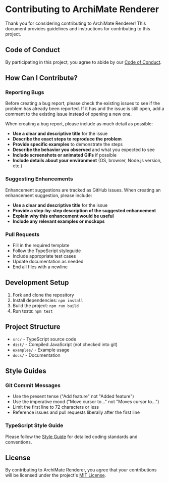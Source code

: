 # Contributing to ArchiMate Renderer

Thank you for considering contributing to ArchiMate Renderer! This document provides guidelines and instructions for contributing to this project.

## Code of Conduct

By participating in this project, you agree to abide by our [Code of Conduct](CODE_OF_CONDUCT.md).

## How Can I Contribute?

### Reporting Bugs

Before creating a bug report, please check the existing issues to see if the problem has already been reported. If it has and the issue is still open, add a comment to the existing issue instead of opening a new one.

When creating a bug report, please include as much detail as possible:

- **Use a clear and descriptive title** for the issue
- **Describe the exact steps to reproduce the problem**
- **Provide specific examples** to demonstrate the steps
- **Describe the behavior you observed** and what you expected to see
- **Include screenshots or animated GIFs** if possible
- **Include details about your environment** (OS, browser, Node.js version, etc.)

### Suggesting Enhancements

Enhancement suggestions are tracked as GitHub issues. When creating an enhancement suggestion, please include:

- **Use a clear and descriptive title** for the issue
- **Provide a step-by-step description of the suggested enhancement**
- **Explain why this enhancement would be useful**
- **Include any relevant examples or mockups**

### Pull Requests

- Fill in the required template
- Follow the TypeScript styleguide
- Include appropriate test cases
- Update documentation as needed
- End all files with a newline

## Development Setup

1. Fork and clone the repository
2. Install dependencies: `npm install`
3. Build the project: `npm run build`
4. Run tests: `npm test`

## Project Structure

- `src/` - TypeScript source code
- `dist/` - Compiled JavaScript (not checked into git)
- `examples/` - Example usage
- `docs/` - Documentation

## Style Guides

### Git Commit Messages

- Use the present tense ("Add feature" not "Added feature")
- Use the imperative mood ("Move cursor to..." not "Moves cursor to...")
- Limit the first line to 72 characters or less
- Reference issues and pull requests liberally after the first line

### TypeScript Style Guide

Please follow the [Style Guide](STYLE_GUIDE.md) for detailed coding standards and conventions.

## License

By contributing to ArchiMate Renderer, you agree that your contributions will be licensed under the project's [MIT License](LICENSE).
